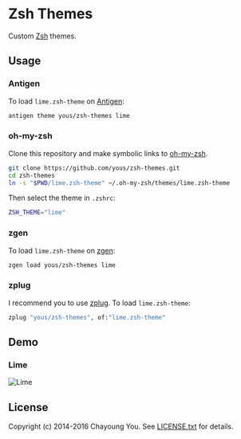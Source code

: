 # Zsh Themes

Custom [Zsh](http://www.zsh.org) themes.

## Usage

### Antigen

To load `lime.zsh-theme` on [Antigen](https://github.com/zsh-users/antigen):

``` zsh
antigen theme yous/zsh-themes lime
```

### oh-my-zsh

Clone this repository and make symbolic links to [oh-my-zsh](https://github.com/robbyrussell/oh-my-zsh).

``` sh
git clone https://github.com/yous/zsh-themes.git
cd zsh-themes
ln -s "$PWD/lime.zsh-theme" ~/.oh-my-zsh/themes/lime.zsh-theme
```

Then select the theme in `.zshrc`:

``` zsh
ZSH_THEME="lime"
```

### zgen

To load `lime.zsh-theme` on [zgen](https://github.com/tarjoilija/zgen):

``` zsh
zgen load yous/zsh-themes lime
```

### zplug

I recommend you to use [zplug](https://github.com/b4b4r07/zplug). To load
`lime.zsh-theme`:

``` sh
zplug "yous/zsh-themes", of:"lime.zsh-theme"
```

## Demo

### Lime

![Lime](https://raw.githubusercontent.com/yous/zsh-themes/master/demo/lime.png)

## License

Copyright (c) 2014-2016 Chayoung You. See [LICENSE.txt](LICENSE.txt) for
details.
